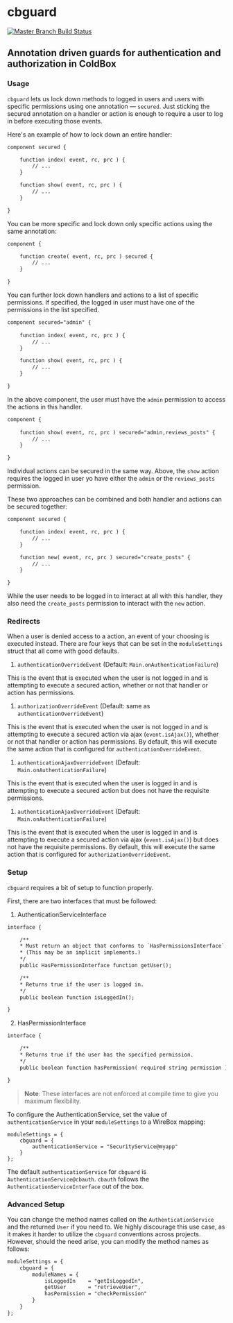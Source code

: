 # cbguard

[![Master Branch Build Status](https://img.shields.io/travis/elpete/cbguard/master.svg?style=flat-square&label=master)](https://travis-ci.org/elpete/cbguard)

## Annotation driven guards for authentication and authorization in ColdBox


### Usage

`cbguard` lets us lock down methods to logged in users and users with specific permissions using one annotation — `secured`.  Just sticking the secured annotation on a handler or action is enough to require a user to log in before executing those events.

Here's an example of how to lock down an entire handler:

```cfc
component secured {

	function index( event, rc, prc ) {
		// ...
	}

	function show( event, rc, prc ) {
		// ...
	}

}
```

You can be more specific and lock down only specific actions using the same annotation:

```cfc
component {

	function create( event, rc, prc ) secured {
		// ...
	}

}
```

You can further lock down handlers and actions to a list of specific permissions.  If specified, the logged in user must have one of the permissions in the list specified.

```cfc
component secured="admin" {
	
	function index( event, rc, prc ) {
		// ...
	}

	function show( event, rc, prc ) {
		// ...
	}

}
```

In the above component, the user must have the `admin` permission to access the actions in this handler.

```cfc
component {
	
	function show( event, rc, prc ) secured="admin,reviews_posts" {
		// ...
	}

}
```

Individual actions can be secured in the same way.  Above, the `show` action requires the logged in user yo have either the `admin` or the `reviews_posts` permission.

These two approaches can be combined and both handler and actions can be secured together:

```cfc
component secured {

	function index( event, rc, prc ) {
		// ...
	}

	function new( event, rc, prc ) secured="create_posts" {
		// ...
	}

}
```

While the user needs to be logged in to interact at all with this handler, they also need the `create_posts` permission to interact with the `new` action.


### Redirects

When a user is denied access to a action, an event of your choosing is executed instead.  There are four keys that can be set in the `moduleSettings` struct that all come with good defaults.

1. `authenticationOverrideEvent` (Default: `Main.onAuthenticationFailure`)

This is the event that is executed when the user is not logged in and is attempting to execute a secured action, whether or not that handler or action has permissions.

1. `authorizationOverrideEvent` (Default: same as `authenticationOverrideEvent`)

This is the event that is executed when the user is not logged in and is attempting to execute a secured action via ajax (`event.isAjax()`), whether or not that handler or action has permissions.  By default, this will execute the same action that is configured for `authenticationOverrideEvent`.

1. `authenticationAjaxOverrideEvent` (Default: `Main.onAuthenticationFailure`)

This is the event that is executed when the user is logged in and is attempting to execute a secured action but does not have the requisite permissions.

1. `authenticationAjaxOverrideEvent` (Default: `Main.onAuthenticationFailure`)

This is the event that is executed when the user is logged in and is attempting to execute a secured action via ajax (`event.isAjax()`) but does not have the requisite permissions. By default, this will execute the same action that is configured for `authorizationOverrideEvent`.


### Setup

`cbguard` requires a bit of setup to function properly.

First, there are two interfaces that must be followed:

1. AuthenticationServiceInterface

```cfc
interface {

    /**
    * Must return an object that conforms to `HasPermissionsInterface`.
    * (This may be an implicit implements.)
    */
    public HasPermissionInterface function getUser();

    /**
    * Returns true if the user is logged in.
    */
    public boolean function isLoggedIn();

}

```

2. HasPermissionInterface

```cfc
interface {

    /**
    * Returns true if the user has the specified permission.
    */
    public boolean function hasPermission( required string permission );

}
```

> **Note**: These interfaces are not enforced at compile time to give you maximum flexibility.

To configure the AuthenticationService, set the value of `authenticationService` in your `moduleSettings` to a WireBox mapping:

```
moduleSettings = {
	cbguard = {
		authenticationService = "SecurityService@myapp"
	}
};
```

The default `authenticationService` for `cbguard` is `AuthenticationService@cbauth`.  `cbauth` follows the `AuthenticationServiceInterface` out of the box.


### Advanced Setup

You can change the method names called on the `AuthenticationService` and the returned `User` if you need to.  We highly discourage this use case, as it makes it harder to utilize the `cbguard` conventions across projects.  However, should the need arise, you can modify the method names as follows:

```cfc
moduleSettings = {
	cbguard = {
		moduleNames = {
			isLoggedIn    = "getIsLoggedIn",
			getUser       = "retrieveUser",
			hasPermission = "checkPermission"
		}
	}
};
```
